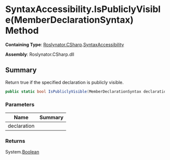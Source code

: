 # SyntaxAccessibility\.IsPubliclyVisible\(MemberDeclarationSyntax\) Method

**Containing Type**: [Roslynator.CSharp](../../README.md)\.[SyntaxAccessibility](../README.md)

**Assembly**: Roslynator\.CSharp\.dll

## Summary

Return true if the specified declaration is publicly visible\.

```csharp
public static bool IsPubliclyVisible(MemberDeclarationSyntax declaration)
```

### Parameters

| Name | Summary |
| ---- | ------- |
| declaration | |

### Returns

System\.[Boolean](https://docs.microsoft.com/en-us/dotnet/api/system.boolean)

